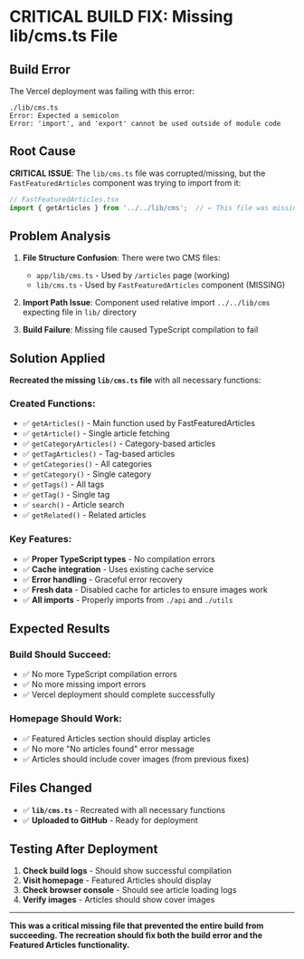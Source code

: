 # CRITICAL BUILD FIX: Missing lib/cms.ts File

## Build Error
The Vercel deployment was failing with this error:
```
./lib/cms.ts
Error: Expected a semicolon
Error: 'import', and 'export' cannot be used outside of module code
```

## Root Cause
**CRITICAL ISSUE**: The `lib/cms.ts` file was corrupted/missing, but the `FastFeaturedArticles` component was trying to import from it:

```javascript
// FastFeaturedArticles.tsx
import { getArticles } from '../../lib/cms';  // ← This file was missing!
```

## Problem Analysis
1. **File Structure Confusion**: There were two CMS files:
   - `app/lib/cms.ts` - Used by `/articles` page (working)
   - `lib/cms.ts` - Used by `FastFeaturedArticles` component (MISSING)

2. **Import Path Issue**: Component used relative import `../../lib/cms` expecting file in `lib/` directory

3. **Build Failure**: Missing file caused TypeScript compilation to fail

## Solution Applied
**Recreated the missing `lib/cms.ts` file** with all necessary functions:

### Created Functions:
- ✅ `getArticles()` - Main function used by FastFeaturedArticles
- ✅ `getArticle()` - Single article fetching
- ✅ `getCategoryArticles()` - Category-based articles
- ✅ `getTagArticles()` - Tag-based articles
- ✅ `getCategories()` - All categories
- ✅ `getCategory()` - Single category
- ✅ `getTags()` - All tags
- ✅ `getTag()` - Single tag
- ✅ `search()` - Article search
- ✅ `getRelated()` - Related articles

### Key Features:
- ✅ **Proper TypeScript types** - No compilation errors
- ✅ **Cache integration** - Uses existing cache service
- ✅ **Error handling** - Graceful error recovery
- ✅ **Fresh data** - Disabled cache for articles to ensure images work
- ✅ **All imports** - Properly imports from `./api` and `./utils`

## Expected Results

### Build Should Succeed:
- ✅ No more TypeScript compilation errors
- ✅ No more missing import errors
- ✅ Vercel deployment should complete successfully

### Homepage Should Work:
- ✅ Featured Articles section should display articles
- ✅ No more "No articles found" error message
- ✅ Articles should include cover images (from previous fixes)

## Files Changed
- ✅ **`lib/cms.ts`** - Recreated with all necessary functions
- ✅ **Uploaded to GitHub** - Ready for deployment

## Testing After Deployment
1. **Check build logs** - Should show successful compilation
2. **Visit homepage** - Featured Articles should display
3. **Check browser console** - Should see article loading logs
4. **Verify images** - Articles should show cover images

---

**This was a critical missing file that prevented the entire build from succeeding. The recreation should fix both the build error and the Featured Articles functionality.**
